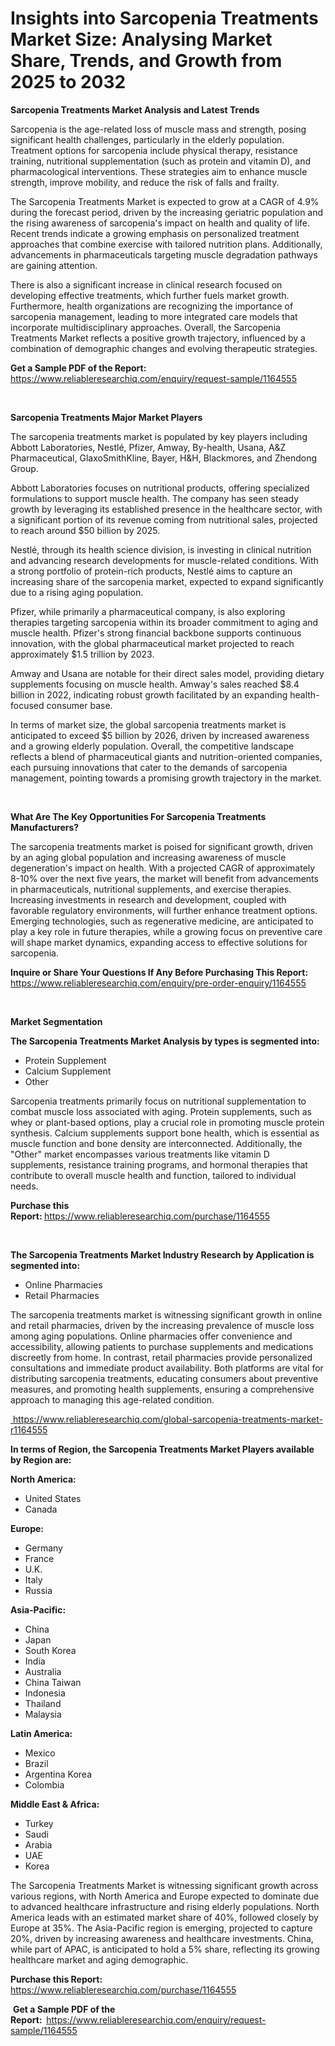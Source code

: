<p><h1>Insights into Sarcopenia Treatments Market Size: Analysing Market Share, Trends, and Growth from 2025 to 2032</h1></p><p><strong>Sarcopenia Treatments Market Analysis and Latest Trends</strong></p>
<p><p>Sarcopenia is the age-related loss of muscle mass and strength, posing significant health challenges, particularly in the elderly population. Treatment options for sarcopenia include physical therapy, resistance training, nutritional supplementation (such as protein and vitamin D), and pharmacological interventions. These strategies aim to enhance muscle strength, improve mobility, and reduce the risk of falls and frailty.</p><p>The Sarcopenia Treatments Market is expected to grow at a CAGR of 4.9% during the forecast period, driven by the increasing geriatric population and the rising awareness of sarcopenia's impact on health and quality of life. Recent trends indicate a growing emphasis on personalized treatment approaches that combine exercise with tailored nutrition plans. Additionally, advancements in pharmaceuticals targeting muscle degradation pathways are gaining attention. </p><p>There is also a significant increase in clinical research focused on developing effective treatments, which further fuels market growth. Furthermore, health organizations are recognizing the importance of sarcopenia management, leading to more integrated care models that incorporate multidisciplinary approaches. Overall, the Sarcopenia Treatments Market reflects a positive growth trajectory, influenced by a combination of demographic changes and evolving therapeutic strategies.</p></p>
<p><strong>Get a Sample PDF of the Report:&nbsp;</strong> <a href="https://www.reliableresearchiq.com/enquiry/request-sample/1164555?utm_campaign=2938&utm_medium=2&utm_source=Github&utm_content=ia&utm_term=19042025&utm_id=sarcopenia-treatments">https://www.reliableresearchiq.com/enquiry/request-sample/1164555</a></p>
<p>&nbsp;</p>
<p><strong>Sarcopenia Treatments Major Market Players</strong></p>
<p><p>The sarcopenia treatments market is populated by key players including Abbott Laboratories, Nestlé, Pfizer, Amway, By-health, Usana, A&Z Pharmaceutical, GlaxoSmithKline, Bayer, H&H, Blackmores, and Zhendong Group. </p><p>Abbott Laboratories focuses on nutritional products, offering specialized formulations to support muscle health. The company has seen steady growth by leveraging its established presence in the healthcare sector, with a significant portion of its revenue coming from nutritional sales, projected to reach around $50 billion by 2025.</p><p>Nestlé, through its health science division, is investing in clinical nutrition and advancing research developments for muscle-related conditions. With a strong portfolio of protein-rich products, Nestlé aims to capture an increasing share of the sarcopenia market, expected to expand significantly due to a rising aging population.</p><p>Pfizer, while primarily a pharmaceutical company, is also exploring therapies targeting sarcopenia within its broader commitment to aging and muscle health. Pfizer's strong financial backbone supports continuous innovation, with the global pharmaceutical market projected to reach approximately $1.5 trillion by 2023.</p><p>Amway and Usana are notable for their direct sales model, providing dietary supplements focusing on muscle health. Amway's sales reached $8.4 billion in 2022, indicating robust growth facilitated by an expanding health-focused consumer base.</p><p>In terms of market size, the global sarcopenia treatments market is anticipated to exceed $5 billion by 2026, driven by increased awareness and a growing elderly population. Overall, the competitive landscape reflects a blend of pharmaceutical giants and nutrition-oriented companies, each pursuing innovations that cater to the demands of sarcopenia management, pointing towards a promising growth trajectory in the market.</p></p>
<p>&nbsp;</p>
<p><strong>What Are The Key Opportunities For Sarcopenia Treatments Manufacturers?</strong></p>
<p><p>The sarcopenia treatments market is poised for significant growth, driven by an aging global population and increasing awareness of muscle degeneration's impact on health. With a projected CAGR of approximately 8-10% over the next five years, the market will benefit from advancements in pharmaceuticals, nutritional supplements, and exercise therapies. Increasing investments in research and development, coupled with favorable regulatory environments, will further enhance treatment options. Emerging technologies, such as regenerative medicine, are anticipated to play a key role in future therapies, while a growing focus on preventive care will shape market dynamics, expanding access to effective solutions for sarcopenia.</p></p>
<p><strong>Inquire or Share Your Questions If Any Before Purchasing This Report:</strong> <a href="https://www.reliableresearchiq.com/enquiry/pre-order-enquiry/1164555?utm_campaign=2938&utm_medium=2&utm_source=Github&utm_content=ia&utm_term=19042025&utm_id=sarcopenia-treatments">https://www.reliableresearchiq.com/enquiry/pre-order-enquiry/1164555</a></p>
<p>&nbsp;</p>
<p><strong>Market Segmentation</strong></p>
<p><strong>The Sarcopenia Treatments Market Analysis by types is segmented into:</strong></p>
<p><ul><li>Protein Supplement</li><li>Calcium Supplement</li><li>Other</li></ul></p>
<p><p>Sarcopenia treatments primarily focus on nutritional supplementation to combat muscle loss associated with aging. Protein supplements, such as whey or plant-based options, play a crucial role in promoting muscle protein synthesis. Calcium supplements support bone health, which is essential as muscle function and bone density are interconnected. Additionally, the "Other" market encompasses various treatments like vitamin D supplements, resistance training programs, and hormonal therapies that contribute to overall muscle health and function, tailored to individual needs.</p></p>
<p><strong>Purchase this Report:&nbsp;</strong><a href="https://www.reliableresearchiq.com/purchase/1164555?utm_campaign=2938&utm_medium=2&utm_source=Github&utm_content=ia&utm_term=19042025&utm_id=sarcopenia-treatments">https://www.reliableresearchiq.com/purchase/1164555</a></p>
<p>&nbsp;</p>
<p><strong>The Sarcopenia Treatments Market Industry Research by Application is segmented into:</strong></p>
<p><ul><li>Online Pharmacies</li><li>Retail Pharmacies</li></ul></p>
<p><p>The sarcopenia treatments market is witnessing significant growth in online and retail pharmacies, driven by the increasing prevalence of muscle loss among aging populations. Online pharmacies offer convenience and accessibility, allowing patients to purchase supplements and medications discreetly from home. In contrast, retail pharmacies provide personalized consultations and immediate product availability. Both platforms are vital for distributing sarcopenia treatments, educating consumers about preventive measures, and promoting health supplements, ensuring a comprehensive approach to managing this age-related condition.</p></p>
<p><a href="https://www.reliableresearchiq.com/global-sarcopenia-treatments-market-r1164555?utm_campaign=2938&utm_medium=2&utm_source=Github&utm_content=ia&utm_term=19042025&utm_id=sarcopenia-treatments">&nbsp;https://www.reliableresearchiq.com/global-sarcopenia-treatments-market-r1164555</a></p>
<p><strong>In terms of Region, the Sarcopenia Treatments Market Players available by Region are:</strong></p>
<p>
    <p> <strong> North America: </strong>
        <ul>
            <li>United States</li>
            <li>Canada</li>
        </ul>
        </p> 
    <p> <strong> Europe: </strong>
        <ul>
            <li>Germany</li>
            <li>France</li>
            <li>U.K.</li>
            <li>Italy</li>
            <li>Russia</li>
        </ul>
        </p> 
    <p> <strong> Asia-Pacific: </strong>
        <ul>
            <li>China</li>
            <li>Japan</li>
            <li>South Korea</li>
            <li>India</li>
            <li>Australia</li>
            <li>China Taiwan</li>
            <li>Indonesia</li>
            <li>Thailand</li>
            <li>Malaysia</li>
        </ul>
        </p> 
    <p> <strong> Latin America: </strong>
        <ul>
            <li>Mexico</li>
            <li>Brazil</li>
            <li>Argentina Korea</li>
            <li>Colombia</li>
        </ul>
        </p> 
    <p> <strong> Middle East & Africa: </strong>
        <ul>
            <li>Turkey</li>
            <li>Saudi</li>
            <li>Arabia</li>
            <li>UAE</li>
            <li>Korea</li>
        </ul>
    </p>
    </p>
<p><p>The Sarcopenia Treatments Market is witnessing significant growth across various regions, with North America and Europe expected to dominate due to advanced healthcare infrastructure and rising elderly populations. North America leads with an estimated market share of 40%, followed closely by Europe at 35%. The Asia-Pacific region is emerging, projected to capture 20%, driven by increasing awareness and healthcare investments. China, while part of APAC, is anticipated to hold a 5% share, reflecting its growing healthcare market and aging demographic.</p></p>
<p><strong>Purchase this Report: </strong><a href="https://www.reliableresearchiq.com/purchase/1164555?utm_campaign=2938&utm_medium=2&utm_source=Github&utm_content=ia&utm_term=19042025&utm_id=sarcopenia-treatments">https://www.reliableresearchiq.com/purchase/1164555</a></p>
<p>&nbsp;<strong>Get a Sample PDF of the Report:&nbsp;&nbsp;</strong><a href="https://www.reliableresearchiq.com/enquiry/request-sample/1164555?utm_campaign=2938&utm_medium=2&utm_source=Github&utm_content=ia&utm_term=19042025&utm_id=sarcopenia-treatments">https://www.reliableresearchiq.com/enquiry/request-sample/1164555</a></p>
<p><strong></strong></p>
<p><p></p><p></p><p></p></p>